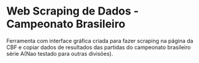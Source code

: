 ﻿# Web Scraping de Dados - Campeonato Brasileiro

Ferramenta com interface gráfica criada para fazer scraping na página da CBF e copiar dados de resultados das partidas do campeonato brasileiro série A(Nao testado para outras divisões).

